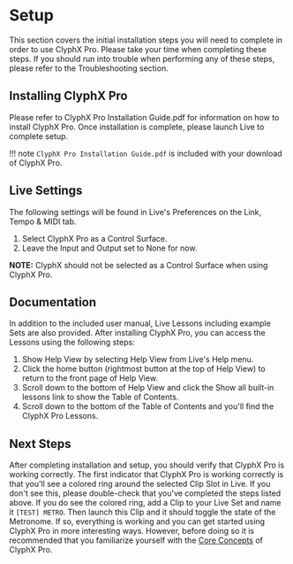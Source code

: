 # Setup

This section covers the initial installation steps you will need to complete in order to use ClyphX Pro.
Please take your time when completing these steps. If you should run into trouble when performing
any of these steps, please refer to the Troubleshooting section.

## Installing ClyphX Pro

Please refer to ClyphX Pro Installation Guide.pdf for information on how to install ClyphX Pro. Once
installation is complete, please launch Live to complete setup.

!!! note
    `ClyphX Pro Installation Guide.pdf` is included with your download of ClyphX Pro.

## Live Settings

The following settings will be found in Live's Preferences on the Link, Tempo & MIDI tab.
1. Select ClyphX Pro as a Control Surface.
2. Leave the Input and Output set to None for now.

**NOTE:** ClyphX should not be selected as a Control Surface when using ClyphX Pro.

## Documentation

In addition to the included user manual, Live Lessons including example Sets are also provided. After installing
ClyphX Pro, you can access the Lessons using the following steps:

1. Show Help View by selecting Help View from Live's Help menu.
2. Click the home button (rightmost button at the top of Help View) to return to the front page of Help View.
3. Scroll down to the bottom of Help View and click the Show all built-in lessons link to show the Table of Contents.
4. Scroll down to the bottom of the Table of Contents and you'll find the ClyphX Pro Lessons.

## Next Steps

After completing installation and setup, you should verify that ClyphX Pro is working correctly. The
first indicator that ClyphX Pro is working correctly is that you'll see a colored ring around the selected
Clip Slot in Live. If you don't see this, please double-check that you've completed the steps listed above.
If you do see the colored ring, add a Clip to your Live Set and name it `[TEST] METRO`. Then launch
this Clip and it should toggle the state of the Metronome. If so, everything is working and you can get
started using ClyphX Pro in more interesting ways. However, before doing so it is recommended that
you familiarize yourself with the [Core Concepts](/core-concepts) of ClyphX Pro.